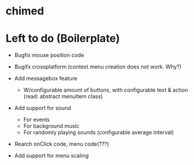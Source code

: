 chimed
======

# Left to do (Boilerplate)
- Bugfix mouse position code
- Bugifx crossplatform (context menu creation does not work. Why?)

- Add messagebox feature
  - W/configurable amount of buttons, with configurable text & action (read: abstract menuItem class)
- Add support for sound
  - For events
  - For background music
  - For randomly playing sounds (configurable average interval)
- Rearch onClick code, menu code(???)
- Add support for menu scaling
